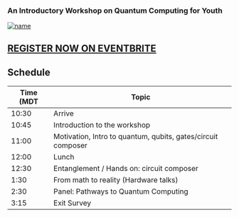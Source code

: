 ### An Introductory Workshop on Quantum Computing for Youth

[![name](https://user-images.githubusercontent.com/26526271/135924174-384e4c09-8b67-4ba1-a3ea-071d0d93709c.png)](https://bit.ly/3ifwhlG)

## [REGISTER NOW ON EVENTBRITE](https://bit.ly/3ifwhlG)

## Schedule

| Time (MDT   | Topic                                                         |
| ----------- | ------------------------------------------------------------- |
| 10:30       | Arrive                                                        |
| 10:45       | Introduction to the workshop                                  |
| 11:00	      | Motivation, Intro to quantum, qubits, gates/circuit composer  |
| 12:00       | Lunch                                                         |
| 12:30       | Entanglement / Hands on: circuit composer                     |
| 1:30        | From math to reality (Hardware talks)                         |
| 2:30        | Panel: Pathways to Quantum Computing                          |
| 3:15        | Exit Survey                                                   |

